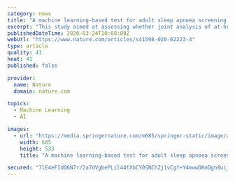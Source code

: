 ```yaml
---
category: news
title: "A machine learning-based test for adult sleep apnoea screening at home using oximetry and airflow"
excerpt: "This study aimed at assessing whether joint analysis of at-home oximetry and airflow recordings by means of machine-learning algorithms leads to a significant diagnostic performance increase compared to single-channel approaches. Consecutive patients showing moderate-to-high clinical suspicion of OSA were involved. The apnoea-hypopnoea index ..."
publishedDateTime: 2020-03-24T10:08:00Z
webUrl: "https://www.nature.com/articles/s41598-020-62223-4"
type: article
quality: 41
heat: 41
published: false

provider:
  name: Nature
  domain: nature.com

topics:
  - Machine Learning
  - AI

images:
  - url: "https://media.springernature.com/m685/springer-static/image/art%3A10.1038%2Fs41598-020-62223-4/MediaObjects/41598_2020_62223_Fig1_HTML.png"
    width: 685
    height: 533
    title: "A machine learning-based test for adult sleep apnoea screening at home using oximetry and airflow"

secured: "7lE4eFIdO6N7r/2a7dVgbePLil44tXbCY0SNChZj1vCgf+Y4mwwDKmDgn8uijc2mtzCRSJhvBVNwZZ12mVzEAIBpyNPr+4ZhkxteuQjkN9Hq8HRg+s4d7LJ1IwvM2zD/S+mPbpSo3xdPx5EAPakapK4jVgJe5TZ2LwY2OfdwE6MQDKVskuGmRMfZxWDWiGYXFva2zCepDrUPk5Uf/OM7wO5BR9/8LmpVnRRJ9Zr0Frzer2+h02irxrn9zM1aEjLZEQjAzev3FlFfInNur4ViBG9VY/5XblAm7hH9Nhz2XsklEajZgbPoPVoiM3R/UqM/;Py2zRlncxuQtweguCA7yMA=="
---
```


